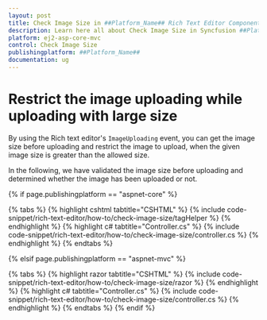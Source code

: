 ```yaml
---
layout: post
title: Check Image Size in ##Platform_Name## Rich Text Editor Component
description: Learn here all about Check Image Size in Syncfusion ##Platform_Name## Rich Text Editor component and more.
platform: ej2-asp-core-mvc
control: Check Image Size
publishingplatform: ##Platform_Name##
documentation: ug
---
```



# Restrict the image uploading while uploading with large size

By using the Rich text editor's `ImageUploading` event, you can get the image size before uploading and restrict the image to upload, when the given image size is greater than the allowed size.

In the following, we have validated the image size before uploading and determined whether the image has been uploaded or not.

{% if page.publishingplatform == "aspnet-core" %}

{% tabs %}
{% highlight cshtml tabtitle="CSHTML" %}
{% include code-snippet/rich-text-editor/how-to/check-image-size/tagHelper %}
{% endhighlight %}
{% highlight c# tabtitle="Controller.cs" %}
{% include code-snippet/rich-text-editor/how-to/check-image-size/controller.cs %}
{% endhighlight %}
{% endtabs %}

{% elsif page.publishingplatform == "aspnet-mvc" %}

{% tabs %}
{% highlight razor tabtitle="CSHTML" %}
{% include code-snippet/rich-text-editor/how-to/check-image-size/razor %}
{% endhighlight %}
{% highlight c# tabtitle="Controller.cs" %}
{% include code-snippet/rich-text-editor/how-to/check-image-size/controller.cs %}
{% endhighlight %}
{% endtabs %}
{% endif %}

